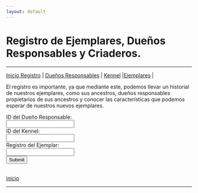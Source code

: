 ```yaml
---
layout: default
---
```

# Registro de Ejemplares, Dueños Responsables y Criaderos.
***
[Inicio Registro](./p_registra.md) | [Dueños Responsables](./p_r_duenos.md) | [Kennel](./p_r_kennel.md) |[Ejemplares](./p_r_ejemplares.md) |

El registro es importante, ya que mediante este, podemos llevar un historial de nuestros ejemplares, como sus ancestros, dueños responsables propietarios de  sus ancestros y conocer las características que podemos esperar de nuestros nuevos ejemplares.<br>

<form action="http://152.70.122.144/amexpl/busca.php" method="post" target="_blank">
ID del Dueño Responsable:<br><input type="text" name="dueno"><br>
ID del Kennel:<br><input type="text" name="kennel"><br>
Registro del Ejemplar:<br><input type="text" name="registro"><br>
<input type="submit"><br><br>
</form>

[inicio](./)

***
